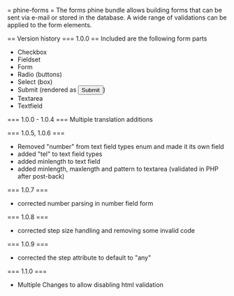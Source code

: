 = phine-forms =
The forms phine bundle allows building forms that can be sent via e-mail or stored in the database.
A wide range of validations can be applied to the form elements.

== Version history
=== 1.0.0 ==
Included are the following form parts
- Checkbox
- Fieldset
- Form
- Radio (buttons)
- Select (box)
- Submit (rendered as <input type="submit">)
- Textarea
- Textfield

=== 1.0.0 - 1.0.4 ===
Multiple translation additions

=== 1.0.5, 1.0.6 ===

- Removed "number" from text field types enum and made it its own field
- added "tel" to text field types
- added minlength to text field
- added minlength, maxlength and pattern to textarea (validated in PHP after post-back)

=== 1.0.7 ===

 - corrected number parsing in number field form

=== 1.0.8 ===

 - corrected step size handling and removing some invalid code

=== 1.0.9 ===

- corrected the step attribute to default to "any"

=== 1.1.0 ===

- Multiple Changes to allow disabling html validation